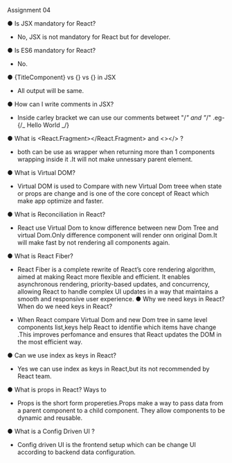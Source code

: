 Assignment 04

● Is JSX mandatory for React?

- No, JSX is not mandatory for React but for developer.

● Is ES6 mandatory for React?

- No.

● {TitleComponent} vs {<TitleComponent/>} vs
{<TitleComponent></TitleComponent>} in JSX

- All output will be same.

● How can I write comments in JSX?

- Inside carley bracket we can use our comments betweet "/_" and "_/" .eg- {/_ Hello World _/}

● What is <React.Fragment></React.Fragment> and <></> ?

- both can be use as wrapper when returning more than 1 components wrapping inside it .It will not make unnessary parent element.

● What is Virtual DOM?

- Virtual DOM is used to Compare with new Virtual Dom treee when state or props are change and is one of the core concept of React which make app optimize and faster.

● What is Reconciliation in React?

- React use Virtual Dom to know difference between new Dom Tree and virtual Dom.Only difference component will render onn original Dom.It will make fast by not rendering all components again.

● What is React Fiber?

- React Fiber is a complete rewrite of React’s core rendering algorithm, aimed at making React more flexible and efficient. It enables asynchronous rendering, priority-based updates, and concurrency, allowing React to handle complex UI updates in a way that maintains a smooth and responsive user experience.
  ● Why we need keys in React? When do we need keys in React?

- When React compare Virtual Dom and new Dom tree in same level components list,keys help React to identifie which items have change .This improves perfomance and ensures that React updates the DOM in the most efficient way.

● Can we use index as keys in React?

- Yes we can use index as keys in React,but its not recommended by React team.

● What is props in React? Ways to

- Props is the short form propereties.Props make a way to pass data from a parent component to a child component. They allow components to be dynamic and reusable.

● What is a Config Driven UI ?

- Config driven UI is the frontend setup which can be change UI according to backend data configuration.
